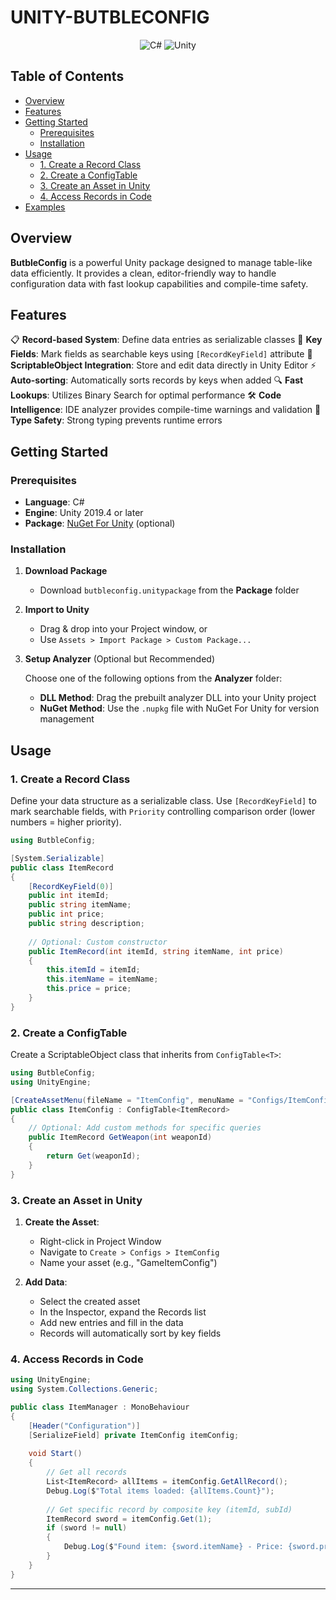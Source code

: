# UNITY-BUTBLECONFIG

<p align="center">
  <img src="https://img.shields.io/badge/C%23-239120?style=flat&logo=csharp&logoColor=white" alt="C#">
  <img src="https://img.shields.io/badge/Unity-100000?style=flat&logo=unity&logoColor=white" alt="Unity">
</p>

## Table of Contents

- [Overview](#overview)
- [Features](#features)
- [Getting Started](#getting-started)
  - [Prerequisites](#prerequisites)
  - [Installation](#installation)
- [Usage](#usage)
  - [1. Create a Record Class](#1-create-a-record-class)
  - [2. Create a ConfigTable](#2-create-a-configtable)
  - [3. Create an Asset in Unity](#3-create-an-asset-in-unity)
  - [4. Access Records in Code](#4-access-records-in-code)
- [Examples](#examples)

## Overview

**ButbleConfig** is a powerful Unity package designed to manage table-like data efficiently. It provides a clean, editor-friendly way to handle configuration data with fast lookup capabilities and compile-time safety.

## Features

📋 **Record-based System**: Define data entries as serializable classes
🔑 **Key Fields**: Mark fields as searchable keys using `[RecordKeyField]` attribute
📝 **ScriptableObject Integration**: Store and edit data directly in Unity Editor
⚡ **Auto-sorting**: Automatically sorts records by keys when added
🔍 **Fast Lookups**: Utilizes Binary Search for optimal performance
🛠️ **Code Intelligence**: IDE analyzer provides compile-time warnings and validation
🎯 **Type Safety**: Strong typing prevents runtime errors

## Getting Started

### Prerequisites

- **Language**: C#
- **Engine**: Unity 2019.4 or later
- **Package**: [NuGet For Unity](https://github.com/GlitchEnzo/NuGetForUnity) (optional)

### Installation

1. **Download Package**
   - Download `butbleconfig.unitypackage` from the **Package** folder

2. **Import to Unity**
   - Drag & drop into your Project window, or
   - Use `Assets > Import Package > Custom Package...`

3. **Setup Analyzer** (Optional but Recommended)
   
   Choose one of the following options from the **Analyzer** folder:
   
   - **DLL Method**: Drag the prebuilt analyzer DLL into your Unity project
   - **NuGet Method**: Use the `.nupkg` file with NuGet For Unity for version management

## Usage

### 1. Create a Record Class

Define your data structure as a serializable class. Use `[RecordKeyField]` to mark searchable fields, with `Priority` controlling comparison order (lower numbers = higher priority).

```cs
using ButbleConfig;

[System.Serializable]
public class ItemRecord
{
    [RecordKeyField(0)] 
    public int itemId;    
    public string itemName;
    public int price;
    public string description;
    
    // Optional: Custom constructor
    public ItemRecord(int itemId, string itemName, int price)
    {
        this.itemId = itemId;
        this.itemName = itemName;
        this.price = price;
    }
}
```

### 2. Create a ConfigTable

Create a ScriptableObject class that inherits from `ConfigTable<T>`:

```cs
using ButbleConfig;
using UnityEngine;

[CreateAssetMenu(fileName = "ItemConfig", menuName = "Configs/ItemConfig")]
public class ItemConfig : ConfigTable<ItemRecord> 
{
    // Optional: Add custom methods for specific queries
    public ItemRecord GetWeapon(int weaponId)
    {
        return Get(weaponId);
    }
}
```

### 3. Create an Asset in Unity

1. **Create the Asset**:
   - Right-click in Project Window
   - Navigate to `Create > Configs > ItemConfig`
   - Name your asset (e.g., "GameItemConfig")

2. **Add Data**:
   - Select the created asset
   - In the Inspector, expand the Records list
   - Add new entries and fill in the data
   - Records will automatically sort by key fields

### 4. Access Records in Code

```cs
using UnityEngine;
using System.Collections.Generic;

public class ItemManager : MonoBehaviour
{
    [Header("Configuration")]
    [SerializeField] private ItemConfig itemConfig;
    
    void Start()
    {
        // Get all records
        List<ItemRecord> allItems = itemConfig.GetAllRecord();
        Debug.Log($"Total items loaded: {allItems.Count}");
        
        // Get specific record by composite key (itemId, subId)
        ItemRecord sword = itemConfig.Get(1);
        if (sword != null)
        {
            Debug.Log($"Found item: {sword.itemName} - Price: {sword.price}");
        }
    }
}
```

---
